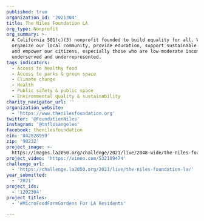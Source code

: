```yaml
---
published: true
organization_id: '2021304'
title: The Niles Foundation LA
org_type: Nonprofit
org_summary: >-
  A California 501(c)(3) nonprofit founded to build equality for all. We
  organize our local community, provide education, support sustainable projects,
  and empower our citizens, especially those who are low-moderate income,
  underserved and underrepresented.
tags_indicators:
  - Access to healthy food
  - Access to parks & green space
  - Climate change
  - Health
  - Public safety & public space
  - Environmental quality & sustainability
charity_navigator_url: ''
organization_website:
  - 'https://www.thenilesfoundation.org'
twitter: '@FoundationNiles'
instagram: '@tnflosangeles'
facebook: thenilesfoundation
ein: '842828959'
zip: '90232'
project_image: >-
  https://images.la2050.org/challenge/2021/live/2048-wide/the-niles-foundation-la.jpg
project_video: 'https://vimeo.com/532109474'
challenge_url:
  - 'https://challenge.la2050.org/2021/live/the-niles-foundation-la/'
year_submitted:
  - '2021'
project_ids:
  - '1202304'
project_titles:
  - '#MicroFoodFarmGardens For LA Residents'

---
```

